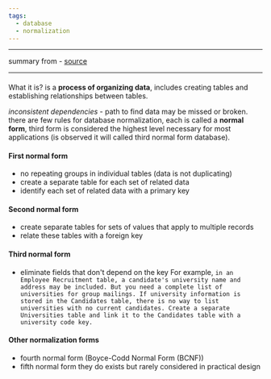 ```yaml
---
tags:
  - database
  - normalization
---
```

---
summary from - [source](https://learn.microsoft.com/en-us/office/troubleshoot/access/database-normalization-description)

---
#### 
What it is?
is a **process of organizing data**, includes creating tables and establishing relationships between tables. 

*inconsistent dependencies* - path to find data may be missed or broken. there are few rules for database normalization, each is called a **normal form**, third form is considered the highest level necessary for most applications (is observed it will called third normal form database).

#### First normal form
- no repeating groups in individual tables (data is not duplicating)
- create a separate table for each set of related data
- identify each set of related data with a primary key
#### Second normal form
- create separate tables for sets of values that apply to multiple records
- relate these tables with a foreign key
#### Third normal form
- eliminate fields that don't depend on the key
For example, `in an Employee Recruitment table, a candidate's university name and address may be included. But you need a complete list of universities for group mailings. If university information is stored in the Candidates table, there is no way to list universities with no current candidates. Create a separate Universities table and link it to the Candidates table with a university code key.`
#### Other normalization forms
- fourth normal form (Boyce-Codd Normal Form (BCNF))
- fifth normal form
they do exists but rarely considered in practical design